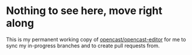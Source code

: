 # Nothing to see here, move right along

This is my permanent working copy of [opencast/opencast-editor](https://github.com/opencast/opencast-editor)
for me to sync my in-progress branches and to create pull requests from.

